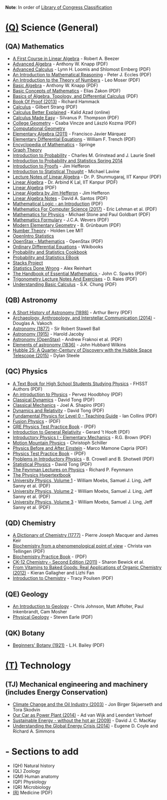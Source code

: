 **Note**: In order of [Library of Congress Classification](http://www.loc.gov/catdir/cpso/lcco/)

# [(Q)](http://www.loc.gov/aba/cataloging/classification/lcco/lcco_q.pdf) Science (General)

## (QA) Mathematics

* [A First Course in Linear Algebra](http://linear.ups.edu) - Robert A. Beezer
* [Advanced Algebra](http://www.math.stonybrook.edu/~aknapp/download/a2-alg-inside.pdf) - Anthony W. Knapp (PDF)
* [Advanced Calculus](http://www.oercommons.org/courses/advanced-calculus/view) - Lynn H. Loomis and Shlomost Ernberg (PDF)
* [An Introduction to Mathematical Reasoning](http://www.maths.manchester.ac.uk/~nige/IMRpartI.pdf) - Peter J. Eccles (PDF)
* [An Introduction to the Theory of Numbers](http://www.trillia.com/moser-number.html) - Leo Moser (PDF)
* [Basic Algebra](http://www.math.stonybrook.edu/~aknapp/download/b2-alg-inside.pdf) - Anthony W. Knapp (PDF)
* [Basic Concepts of Mathematics](http://www.trillia.com/dA/zakon-basic-a4-one.pdf) - Elias Zakon (PDF)
* [Basics of Algebra, Topology, and Differential Calculus](http://www.cis.upenn.edu/~jean/math-basics.pdf) (PDF)
* [Book Of Proof (2013)](http://www.people.vcu.edu/~rhammack/BookOfProof) - Richard Hammack
* [Calculus](https://ocw.mit.edu/ans7870/resources/Strang/Edited/Calculus/Calculus.pdf) - Gilbert Strang (PDF)
* [Calculus Better Explained](https://betterexplained.com/calculus/) - Kalid Azad (online)
* [Calculus Made Easy](http://www.gutenberg.org/ebooks/33283) - Silvanus P. Thompson (PDF)
* [College Geometry](http://math.unideb.hu/media/vincze-csaba/collegegeom-main-1.pdf) - Csaba Vincze and László Kozma (PDF)
* [Computational Geometry](http://web.mit.edu/hyperbook/Patrikalakis-Maekawa-Cho/)
* [Elementary Algebra (2011)](http://www.mathhands.com/046) - Francisco Javier Márquez
* [Elementary Differential Equations](http://ramanujan.math.trinity.edu/wtrench/texts/TRENCH_DIFF_EQNS_I.PDF) - William F. Trench (PDF)
* [Encyclopedia of Mathematics](https://www.encyclopediaofmath.org/index.php/Special:AllPages) - Springe
* [Graph Theory](http://compalg.inf.elte.hu/~tony/Oktatas/TDK/FINAL/)
* [Introduction to Probability](http://www.dartmouth.edu/~chance/teaching_aids/books_articles/probability_book/book.html) - Charles M. Grinstead and J. Laurie Snell
* [Introduction to Probability and Statistics Spring 2014](http://ocw.mit.edu/courses/mathematics/18-05-introduction-to-probability-and-statistics-spring-2014/)
* [Introduction to Proofs](http://joshua.smcvt.edu/proofs/) - Jim Hefferon
* [Introduction to Statistical Thought](http://people.math.umass.edu/~lavine/Book/book.html) - Michael Lavine
* [Lecture Notes of Linear Algebra](http://home.iitk.ac.in/~psraj/mth102/lecture_notes.html) - Dr. P. Shunmugaraj, IIT Kanpur (PDF)
* [Linear Algebra](http://home.iitk.ac.in/~arlal/book/nptel/pdf/booklinear.html) - Dr. Arbind K Lal, IIT Kanpur (PDF)
* [Linear Algebra](https://www.math.ucdavis.edu/~linear/linear-guest.pdf) (PDF)
* [Linear Algebra by Jim Hefferon](http://joshua.smcvt.edu/linearalgebra) - Jim Hefferon
* [Linear Algebra Notes](http://scipp.ucsc.edu/~haber/ph116A/new_linearalgebra.pdf) - David A. Santos (PDF)
* [Mathematical Logic - an Introduction](http://www.ii.uib.no/~michal/und/i227/book/book.pdf) (PDF)
* [Mathematics For Computer Science (2017)](https://courses.csail.mit.edu/6.042/spring17/mcs.pdf) - Eric Lehman et al. (PDF)
* [Mathematics for Physics](http://www.goldbart.gatech.edu/PostScript/MS_PG_book/bookmaster.pdf) - Michael Stone and Paul Goldbart (PDF)
* [Mathematics Formulary](https://johanw.home.xs4all.nl/math.pdf) - J.C.A. Wevers (PDF)
* [Modern Elementary Geometry](https://digital.lib.washington.edu/researchworks/bitstream/handle/1773/15592/Lectures_of_polygons_%20BG_1997.pdf?sequence=1) - B. Grünbaum (PDF)
* [Number Theory](https://github.com/holdenlee/number-theory) - Holden Lee MIT
* [OpenIntro Statistics](https://www.openintro.org/stat/textbook.php)
* [OpenStax - Mathematics](https://openstax.org/subjects/math) - OpenStax (PDF)
* [Ordinary Differential Equations](https://en.wikibooks.org/wiki/Ordinary_Differential_Equations) - Wikibooks
* [Probability and Statistics Cookbook](http://statistics.zone)
* [Probability and Statistics EBook](http://wiki.stat.ucla.edu/socr/index.php/Probability_and_statistics_EBook)
* [Stacks Project](http://stacks.math.columbia.edu)
* [Statistics Done Wrong](http://www.statisticsdonewrong.com) - Alex Reinhart
* [The Handbook of Essential Mathematics ](https://florida.theorangegrove.org/og/file/3a8c652c-11d0-e967-95fb-b5bbae2586d6/1/math_handbook.pdf) - John C. Sparks (PDF)
* [Trigonometry Lecture Notes And Exercises](http://pages.uoregon.edu/raies/Teaching%20Documents/Math%20112%20-%20Spring%202014/Lecture_Notes.pdf) - D. Raies (PDF)
* [Understanding Basic Calculus](http://www.math.nagoya-u.ac.jp/~richard/teaching/f2015/BasicCalculus.pdf) - S.K. Chung (PDF)


## (QB) Astronomy

* [A Short History of Astronomy (1898)](https://ia601408.us.archive.org/16/items/shorthistoryofas025511mbp/shorthistoryofas025511mbp.pdf) - Arthur Berry (PDF)
* [Archaeology, Anthropology, and Interstellar Communication (2014)](https://unglue.it/work/139785/) - Douglas A. Vakoch
* [Astronomy (1877)](https://unglue.it/work/81942/) - Sir Robert Stawell Ball 
* [Astronomy (1915)](https://unglue.it/work/81943/) - Harold Jacoby
* [Astronomy (OpenStax)](https://openstax.org/details/books/astronomy) - Andrew Fraknoi et al. (PDF)
* [Elements of astronomy (1836)](https://unglue.it/work/81958/) - John Hubbard Wilkins
* [Hubble 25: A Quarter-Century of Discovery with the Hubble Space Telescope (2015)](https://unglue.it/work/145858/) - Dylan Steele


## (QC) Physics

* [A Text Book for High School Students Studying Physics](http://ftp.igh.cnrs.fr/pub/nongnu//fhsst/Physics_Grade_10-12.pdf) - FHSST Authors (PDF)
* [An introduction to Physics](http://eacpe.org/content/uploads/2014/01/PHYSICS-101.pdf) - Pervez Hoodbhoy (PDF)
* [Classical Dynamics](http://www.damtp.cam.ac.uk/user/tong/dynamics/clas.pdf) - David Tong (PDF)
* [Classical Mechanics](http://www.physics.rutgers.edu/ugrad/494/bookr03D.pdf) - Joel A. Shapiro (PDF)
* [Dynamics and Relativity](http://www.damtp.cam.ac.uk/user/tong/relativity/dynrel.pdf) - David Tong (PDF)
* [Fundamental Physics for Level 0 - Teaching Guide](https://oup.com.pk/media/teaching-guides/Fundamental%20Biology%20Physics%20Chemistry/Fundamental%20Physics%20for%20O%20Level%20Teaching%20Guide.pdf) - Ian Collins (PDF)
* [Fusion Physics](https://www-pub.iaea.org/MTCD/Publications/PDF/Pub1562_web.pdf) - (PDF)
* [GRE Physics Test Practice Book](https://www.ets.org/s/gre/pdf/practice_book_physics.pdf) - (PDF)
* [Introduction to General Relativity](http://www.staff.science.uu.nl/~hooft101/lectures/genrel_2013.pdf) - Gerard ’t Hooft (PDF)
* [Introductory Physics I - Elementary Mechanics](https://webhome.phy.duke.edu/~rgb/Class/intro_physics_1/intro_physics_1.pdf) - R.G. Brown (PDF)
* [Motion Mountain Physics](http://www.motionmountain.net) - Christoph Schiller
* [Physics Before and After Einstein](http://www.dmi.unipg.it/mamone/pubb/PBAE.pdf) - Marco Mamone Capria (PDF)
* [Physics Test Practice Book](https://www.physics.ohio-state.edu/undergrad/greStuff/exam_GR9677.pdf) - (PDF)
* [Problems in Introductory Physics](http://www.lightandmatter.com/problems/problems.pdf) - B. Crowell and B. Shotwell (PDF)
* [Statistical Physics](http://www.damtp.cam.ac.uk/user/tong/statphys/sp.pdf) - David Tong (PDF)
* [The Feynman Lectures on Physics](http://feynmanlectures.caltech.edu) - Richard P. Feynmann
* [The Physics Hypertextbook](https://physics.info)
* [University Physics, Volume 1](https://openstax.org/details/books/university-physics-volume-1) - William Moebs, Samuel J. Ling, Jeff Sanny et al. (PDF)
* [University Physics, Volume 2](https://openstax.org/details/books/university-physics-volume-2) - William Moebs, Samuel J. Ling, Jeff Sanny et al. (PDF)
* [University Physics, Volume 3](https://openstax.org/details/books/university-physics-volume-3) - William Moebs, Samuel J. Ling, Jeff Sanny et al. (PDF)


## (QD) Chemistry

* [A Dictionary of Chemistry (1777)](https://unglue.it/work/140195/) - Pierre Joseph Macquer and James Keir
* [Biochemistry from a phenomenological point of view](http://www.louisbolk.org/downloads/1282.pdf) - Christa van Tellingen (PDF)
* [Biochemistry Practice Book](http://www.ets.org/s/gre/pdf/practice_book_biochem.pdf) - (PDF)
* [CK-12 Chemistry - Second Edition (2011)](https://unglue.it/work/140345/) - Sharon Bewick et al.
* [From Vitamins to Baked Goods: Real Applications of Organic Chemistry (2012)](https://unglue.it/work/145870/) - Kieran Gallagher and Lizhi Fan
* [Introduction to Chemistry](https://unglue.it/download_ebook/54777/) - Tracy Poulsen (PDF)


## (QE) Geology

* [An Introduction to Geology](http://opengeology.org/textbook/) - Chris Johnson, Matt Affolter, Paul Inkenbrandt, Cam Mosher
* [Physical Geology](https://opentextbc.ca/geology/open/download?type=pdf) - Steven Earle (PDF)


## (QK) Botany

* [Beginners' Botany (1921)](http://ia801405.us.archive.org/5/items/beginners21west00bailuoft/beginners21west00bailuoft.pdf) - L.H. Bailey (PDF)


# [(T)](http://www.loc.gov/aba/cataloging/classification/lcco/lcco_t.pdf) Technology

## (TJ) Mechanical engineering and machinery (includes Energy Conservation)

* [Climate Change and the Oil Industry (2003)](https://unglue.it/work/138838/) - Jon Birger Skjaerseth and Tora Skodvin
* [Our Car as Power Plant (2014)](https://unglue.it/work/129373/) - Ad van Wijk and Leendert Verhoef 
* [Sustainable Energy - without the hot air (2009)](https://unglue.it/work/140777/) - David J. C. MacKay
* [Understanding the Global Energy Crisis (2014)](https://unglue.it/work/136212/) - Eugene D. Coyle and Richard A. Simmons


# - Sections to add

* (QH) Natural history
* (QL) Zoology
* (QM) Human anatomy
* (QP) Physiology
* (QR) Microbiology
* [(R)](http://www.loc.gov/aba/cataloging/classification/lcco/lcco_r.pdf) Medicine (PDF)


